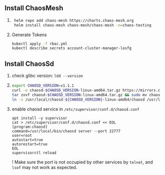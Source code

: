 ## Install ChaosMesh

1. ```bash
    helm repo add chaos-mesh https://charts.chaos-mesh.org
    helm install chaos-mesh chaos-mesh/chaos-mesh -n=chaos-testing
   ```
   
2. Generate Tokens
    ```bash
   kubectl apply -f rbac.yml
   kubectl describe secrets account-cluster-manager-losfg
    ```

##  Install ChaosSd


1. check glibc version: `ldd --version`
2. ```bash
   export CHAOSD_VERSION=v1.1.1
   curl -o chaosd-$CHAOSD_VERSION-linux-amd64.tar.gz https://mirrors.chaos-mesh.org/chaosd-$CHAOSD_VERSION-linux-amd64.tar.gz
   tar zxvf chaosd-$CHAOSD_VERSION-linux-amd64.tar.gz && sudo mv chaosd-$CHAOSD_VERSION-linux-amd64 /usr/local/
   ln -s /usr/local/chaosd-${CHAOSD_VERSION}-linux-amd64/chaosd /usr/local/bin/
   ```
3. enable chaosd service in `/etc/supervisor/conf.d/chaosd.conf`
   ```
   apt install -y supervisor
   cat > /etc/supervisor/conf.d/chaosd.conf << EOL
   [program:chaosd]
   command=/usr/local/bin/chaosd server --port 22777
   user=root
   autostart=true
   autorestart=true
   EOL
   supervisorctl reload
   ```
   ! Make sure the port is not occupied by other services by `telnet`, and `lsof` may not work as expected.